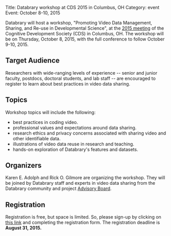 Title: Databrary workshop at CDS 2015 in Columbus, OH
Category: event
Event: October 8-10, 2015

Databrary will host a workshop, "Promoting Video Data Management, Sharing, and Re-use in Developmental Science", at the [2015 meeting](http://meetings.cogdevsoc.org/) of the Cognitive Development Society (CDS) in Columbus, OH. The workshop will be on Thursday, October 8, 2015, with the full conference to follow October 9-10, 2015.

## Target Audience

Researchers with wide-ranging levels of experience -- senior and junior faculty, postdocs, doctoral students, and lab staff -- are encouraged to register to learn about best practices in video data sharing. 

## Topics

Workshop topics will include the following:

- best practices in coding video.
- professional values and expectations around data sharing.
- research ethics and privacy concerns associated with sharing video and other identifiable data.
- illustrations of video data reuse in research and teaching.
- hands-on exploration of Databrary's features and datasets.

## Organizers

Karen E. Adolph and Rick O. Gilmore are organizing the workshop. They will be joined by Databrary staff and experts in video data sharing from the Databrary community and project [Advisory Board](http://databrary.org/community/board.html).

## Registration

Registration is free, but space is limited. So, please sign-up by clicking on [this link](http://databrary.org) and completing the registration form. The registration deadline is **August 31, 2015.**
